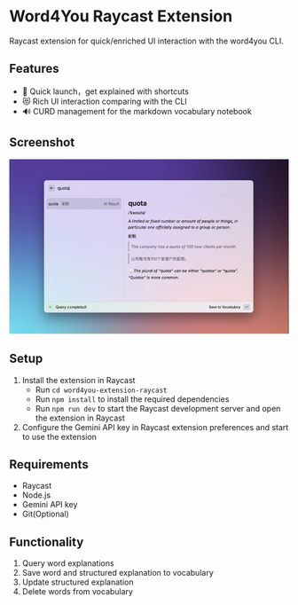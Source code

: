 # Word4You Raycast Extension

Raycast extension for quick/enriched UI interaction with the word4you CLI.

## Features

- 🚀 Quick launch，get explained with shortcuts 
- 😻 Rich UI interaction comparing with the CLI 
- 🔊 CURD management for the markdown vocabulary notebook

## Screenshot
![Word4You Raycast Extension Screenshot](./media/screenshot-1.png)

## Setup

1. Install the extension in Raycast
    - Run `cd word4you-extension-raycast`
    - Run `npm install` to install the required dependencies
    - Run `npm run dev` to start the Raycast development server and open the extension in Raycast
2. Configure the Gemini API key in Raycast extension preferences and start to use the extension

## Requirements

- Raycast
- Node.js
- Gemini API key
- Git(Optional)

## Functionality

1. Query word explanations
2. Save word and structured explanation to vocabulary
3. Update structured explanation
4. Delete words from vocabulary
